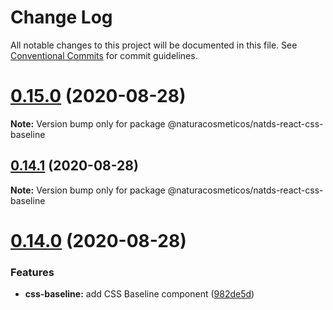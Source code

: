 # Change Log

All notable changes to this project will be documented in this file.
See [Conventional Commits](https://conventionalcommits.org) for commit guidelines.

# [0.15.0](https://github.com/natura-cosmeticos/natds-react/compare/v0.14.1...v0.15.0) (2020-08-28)

**Note:** Version bump only for package @naturacosmeticos/natds-react-css-baseline





## [0.14.1](https://github.com/natura-cosmeticos/natds-react/compare/v0.14.0...v0.14.1) (2020-08-28)

**Note:** Version bump only for package @naturacosmeticos/natds-react-css-baseline





# [0.14.0](https://github.com/natura-cosmeticos/natds-react/compare/v0.13.0...v0.14.0) (2020-08-28)


### Features

* **css-baseline:** add CSS Baseline component ([982de5d](https://github.com/natura-cosmeticos/natds-react/commit/982de5da0cdbd63d4a636c274b3d7c8f64b33288))
